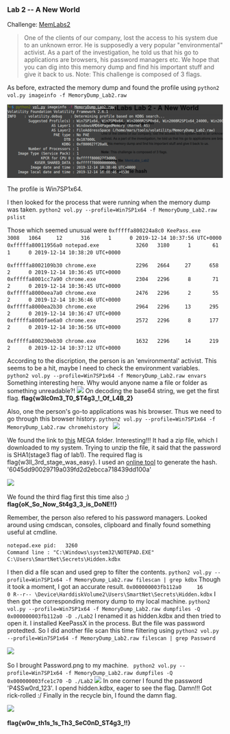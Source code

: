 ### Lab 2 -- A New World

Challenge: [MemLabs2](https://mega.nz/#!ChoDHaja!1XvuQd49c7-7kgJvPXIEAst-NXi8L3ggwienE1uoZTk)

>One of the clients of our company, lost the access to his system due to an unknown error. He is supposedly a very popular "environmental" activist. As a part of the investigation, he told us that his go to applications are browsers, his password managers etc. We hope that you can dig into this memory dump and find his important stuff and give it back to us.
Note: This challenge is composed of 3 flags.

As before, extracted the memory dump and found the profile using ```python2 vol.py imageinfo -f MemoryDump_Lab2.raw```

![](images/Lab2.1.png)

The profile is Win7SP1x64.

I then looked for the process that were running when the memory dump was taken.
```python2 vol.py --profile=Win7SP1x64 -f MemoryDump_Lab2.raw pslist```

Those which seemed unusual were
```0xfffffa800224a8c0 KeePass.exe            3008   1064     12      316      1      0 2019-12-14 10:37:56 UTC+0000```
```0xfffffa80011956a0 notepad.exe            3260   3180      1       61      1      0 2019-12-14 10:38:20 UTC+0000```
```
0xfffffa8002109b30 chrome.exe             2296   2664     27      658      2      0 2019-12-14 10:36:45 UTC+0000                                 
0xfffffa8001cc7a90 chrome.exe             2304   2296      8       71      2      0 2019-12-14 10:36:45 UTC+0000                                 
0xfffffa8000eea7a0 chrome.exe             2476   2296      2       55      2      0 2019-12-14 10:36:46 UTC+0000                                 
0xfffffa8000ea2b30 chrome.exe             2964   2296     13      295      2      0 2019-12-14 10:36:47 UTC+0000                                 
0xfffffa8000fae6a0 chrome.exe             2572   2296      8      177      2      0 2019-12-14 10:36:56 UTC+0000 

0xfffffa800230eb30 chrome.exe             1632   2296     14      219      2      0 2019-12-14 10:37:12 UTC+0000
```     

According to the discription, the person is an 'environmental' activist. This seems to be a hit, maybe I need to check the environment variables.
```python2 vol.py --profile=Win7SP1x64 -f MemoryDump_Lab2.raw envars```
Something interesting here. Why would anyone name a file or folder as something unreadable?!
![](images/Lab2.2.png)
On decoding the base64 string, we get the first flag.
**flag{w3lc0m3_T0_$T4g3_!\_Of_L4B_2}**

Also, one the person's go-to applications was his browser. Thus we need to go through this browser history.
```python2 vol.py --profile=Win7SP1x64 -f MemoryDump_Lab2.raw chromehistory ```
![](images/Lab2.3.png)

We found the link to [this](https://mega.nz/#F!TrgSQQTS!H0ZrUzF0B-ZKNM3y9E76lg) MEGA folder. Interesting!!!
It had a zip file, which I downloaded to my system. Trying to unzip the file, it said that the password is SHA1(stage3 flag of lab1). The required flag is flag{w3ll_3rd_stage_was_easy}. I used an [online tool](https://passwordsgenerator.net/sha1-hash-generator/) to generate the hash. '6045dd90029719a039fd2d2ebcca718439dd100a'

![](images/Important.png)

We found the third flag first this time also ;)
**flag{oK_So_Now_St4g3_3_is_DoNE!!}**

Remember, the person also refered to his password managers. Looked around using cmdscan, consoles, clipboard and finally found something useful at cmdline.
```
notepad.exe pid:   3260
Command line : "C:\Windows\system32\NOTEPAD.EXE" C:\Users\SmartNet\Secrets\Hidden.kdbx
```
I then did a file scan and used grep to filter the contents.
```python2 vol.py --profile=Win7SP1x64 -f MemoryDump_Lab2.raw filescan | grep kdbx```
Though it took a moment, I got an accurate result.
```0x000000003fb112a0     16      0 R--r-- \Device\HarddiskVolume2\Users\SmartNet\Secrets\Hidden.kdbx```
I then got the corresponding memory dump to my local machine.
```python2 vol.py --profile=Win7SP1x64 -f MemoryDump_Lab2.raw dumpfiles -Q 0x000000003fb112a0 -D ./Lab2```
I renamed it as hidden.kdbx and then tried to open it. I installed KeePassX in the process. But the file was password protedted. So I did another file scan this time filtering using ```python2 vol.py --profile=Win7SP1x64 -f MemoryDump_Lab2.raw filescan | grep Password ```

![](images/Lab2.4.png)

So I brought Password.png to my machine.
``` python2 vol.py --profile=Win7SP1x64 -f MemoryDump_Lab2.raw dumpfiles -Q 0x000000003fce1c70 -D ./Lab2```
![](images/Password.png)
In one corner I found the password 'P4SSw0rd_123'. I opend hidden.kdbx, eager to see the flag. Damn!!! Got rick-rolled :/
Finally in the recycle bin, I found the damn flag.

![](images/Lab2.5.png)

**flag{w0w_th1s_1s_Th3_SeC0nD_ST4g3_!!}**


